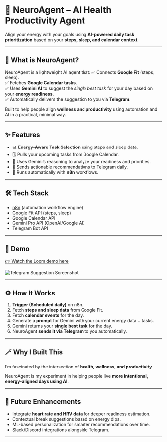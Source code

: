 # 🧠 NeuroAgent – AI Health Productivity Agent

Align your energy with your goals using **AI-powered daily task prioritization** based on your **steps, sleep, and calendar context**.

---

## 🚀 What is NeuroAgent?

NeuroAgent is a lightweight AI agent that:
✅ Connects **Google Fit** (steps, sleep).  
✅ Fetches **Google Calendar tasks**.  
✅ Uses **Gemini AI** to suggest the *single best task* for your day based on your **energy readiness**.  
✅ Automatically delivers the suggestion to you via **Telegram**.

Built to help people align **wellness and productivity** using automation and AI in a practical, minimal way.

---

## ✨ Features

- 📊 **Energy-Aware Task Selection** using steps and sleep data.
- 🗓️ Pulls your upcoming tasks from Google Calendar.
- 🤖 Uses Gemini’s reasoning to analyze your readiness and priorities.
- 📲 Sends actionable recommendations to Telegram daily.
- 🔄 Runs automatically with **n8n** workflows.

---

## 🛠️ Tech Stack

- [n8n](https://n8n.io) (automation workflow engine)
- Google Fit API (steps, sleep)
- Google Calendar API
- Gemini Pro API (OpenAI/Google AI)
- Telegram Bot API

---

## 🎥 Demo

[👉 Watch the Loom demo here](YOUR_LOOM_LINK_HERE)

![Telegram Suggestion Screenshot](screenshots/telegram_suggestion.png)

---

## ⚙️ How It Works

1. **Trigger (Scheduled daily)** on n8n.
2. Fetch **steps and sleep data** from Google Fit.
3. Fetch **calendar events** for the day.
4. Generate a **prompt** for Gemini with your current energy data + tasks.
5. Gemini returns your **single best task** for the day.
6. NeuroAgent **sends it via Telegram** to you automatically.

---

## 🪄 Why I Built This

I’m fascinated by the intersection of **health, wellness, and productivity**.

NeuroAgent is my experiment in helping people live **more intentional, energy-aligned days using AI**.

---

## 🧩 Future Enhancements

- Integrate **heart rate and HRV data** for deeper readiness estimation.
- Contextual break suggestions based on energy dips.
- ML-based personalization for smarter recommendations over time.
- Slack/Discord integrations alongside Telegram.

---

